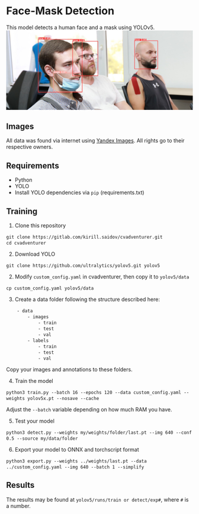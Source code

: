 # Face-Mask Detection
This model detects a human face and a mask using YOLOv5.
<img src="imgs/face-mask_pred.jpg">

## Images
All data was found via internet using [Yandex Images](https://yandex.ru/images/). All rights go to their respective owners.

## Requirements
* Python
* YOLO
* Install YOLO dependencies via `pip` (requirements.txt)

## Training
1. Clone this repository
```
git clone https://gitlab.com/kirill.saidov/cvadventurer.git
cd cvadventurer
```
2. Download YOLO
```
git clone https://github.com/ultralytics/yolov5.git yolov5
```
2. Modify `custom_config.yaml` in cvadventurer, then copy it to `yolov5/data`
```
cp custom_config.yaml yolov5/data
```
3. Create a data folder following the structure described here:
```
	- data
	    - images
			- train
			- test
			- val
	    - labels
			- train
			- test
			- val
```
Copy your images and annotations to these folders.

4. Train the model
```
python3 train.py --batch 16 --epochs 120 --data custom_config.yaml --weights yolov5x.pt --nosave --cache
```
Adjust the `--batch` variable depending on how much RAM you have.

5. Test your model
```
python3 detect.py --weights my/weights/folder/last.pt --img 640 --conf 0.5 --source my/data/folder
```
6. Export your model to ONNX and torchscript format
```
python3 export.py --weights ../weights/last.pt --data ../custom_config.yaml --img 640 --batch 1 --simplify
```

## Results
The results may be found at `yolov5/runs/train or detect/exp#`, where `#` is a number.
